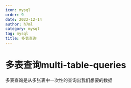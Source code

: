 ```yaml
---
icon: mysql
order: 9
date: 2022-12-14
author: h7ml
category: mysql
tag: mysql
title: 多表查询
---
```


# 多表查询multi-table-queries

多表查询是从多张表中一次性的查询出我们想要的数据
